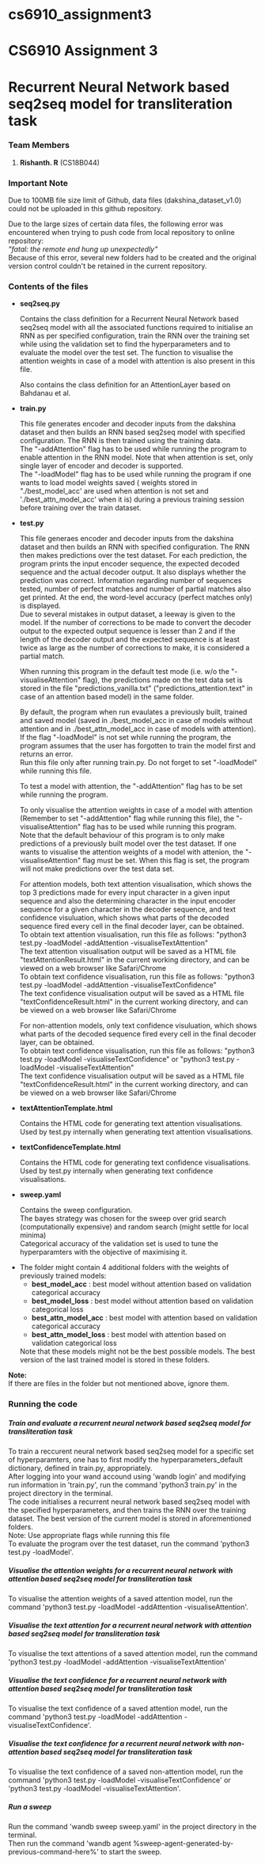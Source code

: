 # cs6910_assignment3
<h1>CS6910 Assignment 3</h1>
<h1>Recurrent Neural Network based seq2seq model for transliteration task</h1>
<h3>Team Members</h3>
  <ol>
    <li><strong>Rishanth. R</strong> (CS18B044)</li> 
  </ol>
  <h3>Important Note</h3>
  <p>
      Due to 100MB file size limit of Github, data files (dakshina_dataset_v1.0) could not be uploaded in this github repository.
</p>
<p>
      Due to the large sizes of certain data files, the following error was encountered when trying to push code from local repository to online repository:<br/>
      <em>"fatal: the remote end hung up unexpectedly"</em><br/>
      Because of this error, several new folders had to be created and the original version control couldn't be retained in the current repository. 
</p>
<h3>Contents of the files</h3>
  <ul>
  <li>
    <strong>seq2seq.py</strong>
    <p>
      Contains the class definition for a Recurrent Neural Network based seq2seq model with all the associated functions required to initialise an RNN as per specified configuration, train the RNN over the training set while using the validation set to find the hyperparameters and to evaluate the model over the test set. The function to visualise the attention weights in case of a model with attention is also present in this file. 
    </p>
    <p>
      Also contains the class definition for an AttentionLayer based on Bahdanau et al.
    </p>
  </li>
  <li>
    <strong>train.py</strong>
    <p>
        This file generates encoder and decoder inputs from the dakshina dataset and then builds an RNN based seq2seq model with specified configuration. The RNN is then trained using the training data. <br/>
        The "-addAttention" flag has to be used while running the program to enable attention in the RNN model. Note that when attention is set, only single layer of encoder and decoder is supported. <br/>
        The  "-loadModel" flag has to be used while running the program if one wants to load model weights saved ( weights stored in "./best_model_acc' are used when attention is not set and './best_attn_model_acc' when it is) during a previous training session before training over the train dataset. 
    </p>
  </li>
  <li>
    <strong>test.py</strong>
    <p>
        This file generaes encoder and decoder inputs from the dakshina dataset and then builds an RNN with specified configuration. The RNN then makes predictions over the test dataset. For each prediction, the program prints the input encoder sequence, the expected decoded sequence and the actual decoder output. It also displays whether the prediction was correct. Information regarding number of sequences tested, number of perfect matches and number of partial matches also get printed. At the end, the word-level accuracy (perfect matches only) is displayed. <br/>
        Due to several mistakes in output dataset, a leeway is given to the model. If the number of corrections to be made to convert the decoder output to the expected output sequence is lesser than 2 and if the length of the decoder output and the expected sequence is at least twice as large as the number of corrections to make, it is considered a partial match. 
    </p>
    <p>
      When running this program in the default test mode (i.e. w/o the "-visualiseAttention" flag), the predictions made on the test data set is stored in the file "predictions_vanilla.txt" ("predictions_attention.text" in case of an attention based model) in the same folder. 
    </p>
    <p>
      By default, the program when run evaulates a previously built, trained and saved model (saved in ./best_model_acc in case of models without attention and in ./best_attn_model_acc in case of models with attention). If the flag "-loadModel" is not set while running the program, the program assumes that the user has forgotten to train the model first and returns an error. <br/>
      Run this file only after running train.py. Do not forget to set "-loadModel" while running this file. 
    </p>
    <p>
        To test a model with attention, the "-addAttention" flag has to be set while running the program. 
    </p>
    <p>
      To only visualise the attention weights in case of a model with attention (Remember to set "-addAttention" flag while running this file), the "-visualiseAttention" flag has to be used while running this program. <br />
      Note that the default behaviour of this program is to only make predictions of a previously built model over the test dataset. If one wants to visualise the attention weights of a model with attenion, the "-visualiseAttention" flag  must be set. When this flag is set, the program will not make predictions over the test data set. 
    </p>
    <p>
      For attention models, both text attention visualisation, which shows the top 3 predictions made for every input character in a given input sequence and also the determining character in the input encoder sequence for a given character in the decoder sequence, and text confidence visuluation, which shows what parts of the decoded sequence fired every cell in the final decoder layer, can be obtained. <br/>
      To obtain text attention visualisation, run this file as follows:  "python3 test.py -loadModel -addAttention -visualiseTextAttention" <br/>
      The text attention visualisation output will be saved as a HTML file "textAttentionResult.html" in the current working directory, and can be viewed on a web browser like Safari/Chrome <br/>
      To obtain text confidence visualisation, run this file as follows:  "python3 test.py -loadModel -addAttention -visualiseTextConfidence" <br/>
      The text confidence visualisation output will be saved as a HTML file "textConfidenceResult.html" in the current working directory, and can be viewed on a web browser like Safari/Chrome <br/>
    </p>
    <p>
      For non-attention models, only text confidence visuluation, which shows what parts of the decoded sequence fired every cell in the final decoder layer, can be obtained. <br/>
      To obtain text confidence visualisation, run this file as follows:  "python3 test.py -loadModel -visualiseTextConfidence" or "python3 test.py -loadModel -visualiseTextAttention" <br/>
      The text confidence visualisation output will be saved as a HTML file "textConfidenceResult.html" in the current working directory, and can be viewed on a web browser like Safari/Chrome <br/>
    </p>
  </li>
  <li>
    <strong>textAttentionTemplate.html</strong>
    <p>
      Contains the HTML code for generating text attention visualisations. Used by test.py internally when generating text attention visualisations.
    </p>
  </li>
  <li>
    <strong>textConfidenceTemplate.html</strong>
    <p>
      Contains the HTML code for generating text confidence visualisations. Used by test.py internally when generating text confidence visualisations.
    </p>
  </li>
  <li>
    <strong>sweep.yaml</strong>
    <p>
      Contains the sweep configuration.<br/>
      The bayes strategy was chosen for the sweep over grid search (computationally expensive) and random search (might settle for local minima)<br/>
      Categorical accuracy of the validation set is used to tune the hyperparamters with the objective of maximising it.
    </p>
  </li>
  <li>
    The folder might contain 4 additional folders with the weights of previously trained models:
    <ul>
      <li><b>best_model_acc</b> : best model without attention based on validation categorical accuracy</li>
      <li><b>best_model_loss</b> : best model without attention based on validation categorical loss</li>
      <li><b>best_attn_model_acc</b> : best model with attention based on validation categorical accuracy</li>
      <li><b>best_attn_model_loss</b> : best model with attention based on validation categorical loss</li>
    </ul>
    Note that these models might not be the best possible models. The best version of the last trained model is stored in these folders. 
  </li>
 </ul>
 <p>
    <b>Note:</b><br/>
    If there are files in the folder but not mentioned above, ignore them.
 </p>
<h3>Running the code</h3>
  <h5>Train and evaluate a recurrent neural network based seq2seq model for transliteration task</h5>
  <p>
    To train a reccurent neural network based seq2seq model for a specific set of hyperparamters, one has to first modify the hyperparameters_default dictionary, defined in train.py, 
    appropriately.<br/>
    After logging into your wand accound using 'wandb login' and modifying run information in 'train.py', run the command 'python3 train.py' in the project directory in the terminal.<br/>
    The code initialises a recurrent neural network based seq2seq model with the specified hyperparameters, and then trains the RNN over the training dataset. The best version of the current model is stored in aforementioned folders.<br/>
    Note: Use appropriate flags while running this file <br/>
    To evaluate the program over the test dataset, run the command 'python3 test.py -loadModel'.<br/>
    <h5>Visualise the attention weights for a recurrent neural network  with attention based seq2seq model for transliteration task</h5>
    To visualise the attention weights of a saved attention model, run the command 'python3 test.py -loadModel -addAttention -visualiseAttention'.<br/>
    <h5>Visualise the text attention for a recurrent neural network  with attention based seq2seq model for transliteration task</h5>
    To visualise the text attentions of a saved attention model, run the command 'python3 test.py -loadModel -addAttention -visualiseTextAttention'<br/>
    <h5>Visualise the text confidence for a recurrent neural network  with attention based seq2seq model for transliteration task</h5>
    To visualise the text confidence of a saved attention model, run the command 'python3 test.py -loadModel -addAttention -visualiseTextConfidence'.<br/>
    <h5>Visualise the text confidence for a recurrent neural network  with non-attention based seq2seq model for transliteration task</h5>
    To visualise the text confidence of a saved non-attention model, run the command 'python3 test.py -loadModel -visualiseTextConfidence' or 'python3 test.py -loadModel -visualiseTextAttention'.<br/>
  </p>
  <h5>Run a sweep</h5>
  <p>
    Run the command 'wandb sweep sweep.yaml' in the project directory in the terminal.<br/>
    Then run the command 'wandb agent %sweep-agent-generated-by-previous-command-here%' to start the sweep.
  </p>

